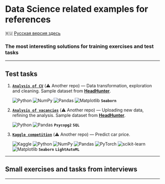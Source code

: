 # Data Science related examples for references #

:ru: [Русская версия здесь](README_RU.md)

### The most interesting solutions for training exercises and test tasks ###

----

## Test tasks ##

1. [**`Analysis of CV`**](https://github.com/stalkspectrum/sf-ds-course-all/tree/master/01-20-PROJECT-1)&nbsp;(:warning:&nbsp;Another&nbsp;repo)&nbsp;&mdash;
Data transformation, exploration and cleaning. Sample dataset from [**HeadHunter**](https://hh.ru).

    ![Python](https://img.shields.io/badge/python-3670A0?style=plastic&logo=python&logoColor=ffdd54)
    ![NumPy](https://img.shields.io/badge/numpy-%23013243.svg?style=plastic&logo=numpy&logoColor=white)
    ![Pandas](https://img.shields.io/badge/pandas-%23150458.svg?style=plastic&logo=pandas&logoColor=white)
    ![Matplotlib](https://img.shields.io/badge/Matplotlib-%23ffffff.svg?style=plastic&logo=Matplotlib&logoColor=black)
    **`Seaborn`**

2. [**`Analysis of vacancies`**](https://github.com/stalkspectrum/sf-ds-course-all/tree/master/02-29-PROJECT-2)&nbsp;(:warning:&nbsp;Another&nbsp;repo)&nbsp;&mdash;
Uploading new data, refining the analysis. Sample dataset from [**HeadHunter**](https://hh.ru).

    ![Python](https://img.shields.io/badge/python-3670A0?style=plastic&logo=python&logoColor=ffdd54)
    ![Pandas](https://img.shields.io/badge/pandas-%23150458.svg?style=plastic&logo=pandas&logoColor=white)
    **`Psycopg2`**
    **`SQL`**

3. [**`Kaggle competition`**](https://github.com/stalkspectrum/sf-ds-course-all/tree/master/03-37-KAGGLE-0)&nbsp;(:warning:&nbsp;Another&nbsp;repo)&nbsp;&mdash;
Predict car price.

    ![Kaggle](https://img.shields.io/badge/Kaggle-035a7d?style=plastic&logo=kaggle&logoColor=white)
    ![Python](https://img.shields.io/badge/python-3670A0?style=plastic&logo=python&logoColor=ffdd54)
    ![NumPy](https://img.shields.io/badge/numpy-%23013243.svg?style=plastic&logo=numpy&logoColor=white)
    ![Pandas](https://img.shields.io/badge/pandas-%23150458.svg?style=plastic&logo=pandas&logoColor=white)
    ![PyTorch](https://img.shields.io/badge/PyTorch-%23EE4C2C.svg?style=plastic&logo=PyTorch&logoColor=white)
    ![scikit-learn](https://img.shields.io/badge/scikit--learn-%23F7931E.svg?style=plastic&logo=scikit-learn&logoColor=white)
    ![Matplotlib](https://img.shields.io/badge/Matplotlib-%23ffffff.svg?style=plastic&logo=Matplotlib&logoColor=black)
    **`Seaborn`**
    **`LightAutoML`**

----

## Small exercises and tasks from interviews ##

----
